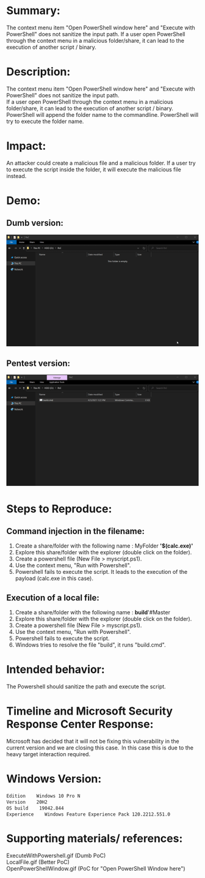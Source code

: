 # Summary:
The context menu item "Open PowerShell window here" and "Execute with PowerShell" does not sanitize the input path. If a user open PowerShell through the context menu in a malicious folder/share, it can lead to the execution of another script / binary.

# Description:

The context menu item "Open PowerShell window here" and "Execute with PowerShell" does not sanitize the input path. <br>
If a user open PowerShell through the context menu in a malicious folder/share, it can lead to the execution of another script / binary. <br>
PowerShell will append the folder name to the commandline. PowerShell will try to execute the folder name.

# Impact:
An attacker could create a malicious file and a malicious folder. If a user try to execute the script inside the folder, it will execute the malicious file instead.

# Demo:
## Dumb version: 
![Command injection in the filename](ExecuteWithPowershell.gif)

## Pentest version:
![Slightly less dumb version](LocalFile.gif)

# Steps to Reproduce:

## Command injection in the filename:
1. Create a share/folder with the following name : MyFolder **'$(calc.exe)'**
2. Explore this share/folder with the explorer (double click on the folder).
3. Create a powershell file (New File > myscript.ps1).
4. Use the context menu, "Run with Powershell".
5. Powershell fails to execute the script. It leads to the execution of the payload (calc.exe in this case).

## Execution of a local file:
1. Create a share/folder with the following name : **build**'#Master
2. Explore this share/folder with the explorer (double click on the folder).
3. Create a powershell file (New File > myscript.ps1).
4. Use the context menu, "Run with Powershell".
5. Powershell fails to execute the script.
6. Windows tries to resolve the file "build", it runs "build.cmd".

# Intended behavior:
The Powershell should sanitize the path and execute the script.

# Timeline and Microsoft Security Response Center Response:
Microsoft has decided that it will not be fixing this vulnerability in the current version and we are closing this case.  In this case this is due to the heavy target interaction required.

# Windows Version:
    Edition    Windows 10 Pro N
    Version    20H2
    OS build    19042.844
    Experience    Windows Feature Experience Pack 120.2212.551.0

# Supporting materials/ references:
ExecuteWithPowershell.gif (Dumb PoC)<br>
LocalFile.gif (Better PoC)<br>
OpenPowerShellWindow.gif (PoC for "Open PowerShell Window here")